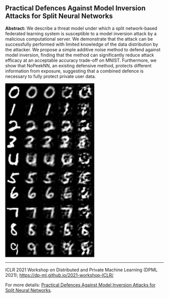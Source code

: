 ## Practical Defences Against Model Inversion Attacks for Split Neural Networks

**Abstract:** We describe a threat model under which a split network-based federated learning system is susceptible to a model inversion attack by a malicious computational server. We demonstrate that the attack can be successfully performed with limited knowledge of the data distribution by the attacker. We propose a simple additive noise method to defend against model inversion, finding that the method can significantly reduce attack efficacy at an acceptable accuracy trade-off on MNIST. Furthermore, we show that NoPeekNN, an existing defensive method, protects different information from exposure, suggesting that a combined defence is necessary to fully protect private user data.


<picture>
    <source type="images/webp" srcset="/images/practical_defences.webp" />
    <source type="images/png" srcset="/images/practical_defences.png" class="center"/>
    <img class="z-depth-1" src="/images/practical_defences.png" alt="Practical Defences Against Model Inversion Attacks for Split Neural Networks">
</picture>

<br>

---


ICLR 2021 Workshop on Distributed and Private Machine Learning (DPML 2021); https://dp-ml.github.io/2021-workshop-ICLR/

For more details: [Practical Defences Against Model Inversion Attacks for Split Neural Networks](https://arxiv.org/abs/2104.05743).
